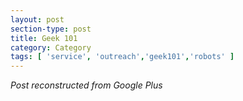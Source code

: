 ```yaml
---
layout: post
section-type: post
title: Geek 101
category: Category
tags: [ 'service', 'outreach','geek101','robots' ]
---
```


<!-- Place this tag in your head or just before your close body tag. -->
<!-- <script type="text/javascript" src="https://apis.google.com/js/plusone.js"></script> -->

<!-- Place this tag where you want the widget to render. -->
<!-- <div class="g-post" data-href="https://plus.google.com/115988942600478124988/posts/TStLPzCdNX4"></div> -->

*Post reconstructed from Google Plus*

<script src="https://cdn.jsdelivr.net/npm/publicalbum@latest/dist/pa-embed-player.min.js" async></script>
<div class="pa-embed-player" style="width:100%; height:480px; display:none;"
  data-link="https://photos.app.goo.gl/2rgNgKtbF181xjwU7"
  data-title="Memphis Comic and Fantasy Convention Outreach for Memphis City Schools, November 2012"
  data-description="11 new photos · Album by Andrew Olney"
  data-slideshow-delay="2">
  <img data-src="https://lh3.googleusercontent.com/9mZkufXPEcE3Y61fhg3_u2GFVqzgw-Oj1Y7Cs2ByihbeX7hoBAzuf4iQcqzt2muzDBdZmJHlPVSLTvCiZSPfH8cLYVTBobp4kxlrAUZ0pK-ks4sSO7W5smcfgCzRIgwB7iLra7kgWL8=w1920-h1080" src="" alt="" />
  <img data-src="https://lh3.googleusercontent.com/kPltz-5PmV5fVbQ3qFwKx64lLT33-m7o2rdQMowLxgKmkBOJckPYhwf9dAYhwq0DLvYWP8mVWe7PwwVLiK7v3NEUExQK9YbHwlxwGCgJam88-fbjxVVxwCuBkL0naqKIQlzEivCau08=w1920-h1080" src="" alt="" />
  <img data-src="https://lh3.googleusercontent.com/77PaYU0zZiCTlR-KIrtbLPjkfNbuia-_aDtc4RCqdwjYHCP6OH-nfzexRSgzOv68oeTkl0BKCajWtPIrgw_J3RCbyK3-tcv1j1UP7wCBILrgaOXih1nYYLScTyPDyMc39HGtOTspT1Q=w1920-h1080" src="" alt="" />
  <img data-src="https://lh3.googleusercontent.com/F8_8nlEZAkE6YuHt7Fm0p1oITIjnWeI1Nb33jqseMvLrntWIfOqZMOOfUsaB0O7RyNhEWj3rtDrW1ellJfp1C0KX8cckUybDQBkg2-hioNywXwnGy655A3MKVMG0zahysX2nrJbDXA4=w1920-h1080" src="" alt="" />
  <img data-src="https://lh3.googleusercontent.com/pJzuh5IPxzSj5HgDsaxfFRU0QIU8sarIdiDg7tt0QCK2F94w4358MhQpOjbnL0LQ_7CXZbiuAQZzB_njoBD4KmlhTenQGoNJ-FXiqEe491I7_vAsUydaBi4_kJzGUUZZO71tfVBEq04=w1920-h1080" src="" alt="" />
  <img data-src="https://lh3.googleusercontent.com/fBD32nq_0SwRwowWSjX_d87V3ZaWhJBf6aM6GYV7zh1Fx-klSgaaskCnb33YvSHeBcy6cxOTyKl_siWrUjEEVX2VYXfsdHM1p-rQpXA4N8V0wMN6Cfdt8hJYPQS7czOK-mMmFGAan0s=w1920-h1080" src="" alt="" />
  <img data-src="https://lh3.googleusercontent.com/x7FgotImwXxIw9Yp6Y3nQ8qUgOlvks0uwqB4fCaC1GFQXGszF89dFERtoyZiLHCrlYppa_LMrOleyfzVFosGlDp_qEChGovmAitXMUj0y1CP-Q1K5k3iSnsYU80eK046RYRM6q3VQ_0=w1920-h1080" src="" alt="" />
  <img data-src="https://lh3.googleusercontent.com/xuGzlBFWBevB78Tf022mnExJscnVEFAxwdfDZznDAu6rTUOMxb-SSKtqLWCGSr-nSU6NYVfLTGy2S--vpJgWgzJirYMFlQ_3rDJ1mPpMpZ0fs44fDtRb1c0JZ7l04XH2B2QQIO5MBmk=w1920-h1080" src="" alt="" />
  <img data-src="https://lh3.googleusercontent.com/aPNP3bJ8TsgLbN6FjZ7a1KMhPolNZW1Sne00RBHef7_CY7Iu_AftVMsx4hO7Q0zmX1Jb6wc0b9aa9Xg-odjpf9vTd7kv6CYWe5CfAt-r7uDHkbgbgaBzb0nq-Y7zEV6yQaAK0NhAUKs=w1920-h1080" src="" alt="" />
  <img data-src="https://lh3.googleusercontent.com/Kltv5gVUOxod1LmyFjsjSe79B6irFxpDBF9dhgIAjmy9NBhjAECUcDFCJs7J3y8levI2URD1dRPY1Gb2xL4dCB-vWlH2BcaCHMn3RUkXSi7EHBy4mKQ15p2gcw-9fuEIk3on81MaOBI=w1920-h1080" src="" alt="" />
  <img data-src="https://lh3.googleusercontent.com/yQOdgTj193xVEfVgmtAMnvpdC5ERlJuxKJDeC1Sk8aToMPNi8BVZHAdU0DXHBdup0st3j4IEAIoo8EkF5qT8pR9LJWYSXiEB83Xe8ahzeEE1pw83WP74lcfvoWdfIlA2aVr2yComCnY=w1920-h1080" src="" alt="" />
</div>


